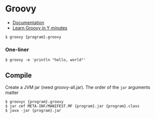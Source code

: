 # Groovy

- [Documentation](http://docs.groovy-lang.org/next/html/documentation/)
- [Learn Groovy in Y minutes](https://learnxinyminutes.com/docs/groovy/)

```
$ groovy {program}.groovy
```

### One-liner
```
$ groovy -e 'println "hello, world"'
```

## Compile

Create a JVM jar (need groovy-all.jar). The order of the `jar` arguments matter
```
$ groovyc {program}.groovy
$ jar cmf META-INF/MANIFEST.MF {program}.jar {program}.class
$ java -jar {program}.jar
```
